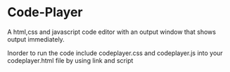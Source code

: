 # Code-Player
A html,css and javascript code editor with an output window that shows output immediately.

Inorder to run the code include codeplayer.css and codeplayer.js into your codeplayer.html file by using link and script

